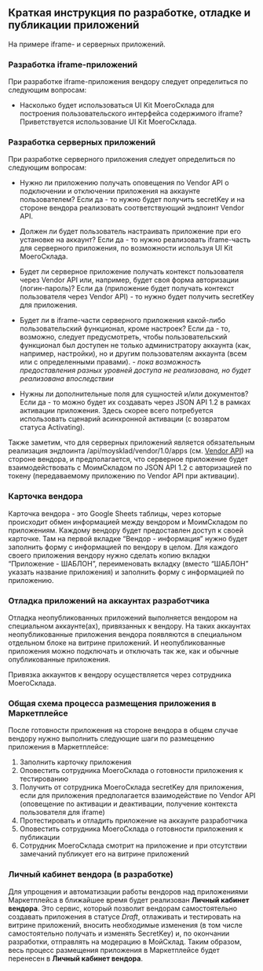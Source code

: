 ## Краткая инструкция по разработке, отладке и публикации приложений

На примере iframe- и серверных приложений.

### Разработка iframe-приложений

При разработке iframe-приложения вендору следует определиться по следующим вопросам:

* Насколько будет использоваться UI Kit МоегоСклада для построения пользовательского интерфейса содержимого iframe? 
Приветствуется использование UI Kit МоегоСклада.

### Разработка серверных приложений

При разработке серверного приложения следует определиться по следующим вопросам:
  
* Нужно ли приложению получать оповещения по Vendor API о подключении и отключении приложения на аккаунте 
пользователем? Если да - то нужно будет получить secretKey и на стороне вендора реализовать соответствующий эндпоинт 
Vendor API.

* Должен ли будет пользователь настраивать приложение при его установке на аккаунт? Если да - то нужно реализовать 
iframe-часть для серверного приложения, по возможности используя UI Kit МоегоСклада.

* Будет ли серверное приложение получать контекст пользователя через Vendor API или, например, будет своя форма 
  авторизации (логин-пароль)? Если да (приложение будет получать контекст пользователя через Vendor API) - 
  то нужно будет получить secretKey для приложения.
 
* Будет ли в iframe-части серверного приложения какой-либо пользовательский функционал, кроме настроек? Если да - то,
 возможно, следует предусмотреть, чтобы пользовательский функционал был доступен не только администратору аккаунта 
 (как, например, настройки), но и другим пользователям аккаунта (всем или с определенными правами). _- пока возможность 
 предоставления разных уровней доступа не реализована, но будет реализована впоследствии_
 
* Нужны ли дополнительные поля для сущностей и/или документов? Если да - то можно будет их создавать через JSON API 
1.2 в рамках активации приложения. Здесь скорее всего потребуется использовать сценарий асинхронной активации 
(с возвратом статуса Activating).

Также заметим, что для серверных приложений является обязательным реализация эндпоинта /api/moysklad/vendor/1.0/apps 
(см. [Vendor API](https://dev.moysklad.ru/doc/api/vendor/1.0/)) на стороне вендора, и предполагается, что 
серверное приложение будет взаимодействовать с МоимСкладом по JSON API 1.2 с авторизацией по токену (передаваемому 
приложению по Vendor API при активации).


### Карточка вендора

Карточка вендора - это Google Sheets таблицы, через которые происходит обмен информацией между вендором и 
МоимСкладом по приложениям.
Каждому вендору будет предоставлен доступ к своей карточке. Там на первой вкладке “Вендор - информация” нужно 
будет заполнить форму с информацией по вендору в целом. Для каждого своего приложения вендору нужно сделать копию 
вкладки “Приложение - ШАБЛОН”, переименовать вкладку (вместо “ШАБЛОН” указать название приложения) и заполнить форму с 
информацией по приложению. 

### Отладка приложений на аккаунтах разработчика

Отладка неопубликованных приложений выполняется вендором на специальном аккаунте(ах), привязанных к вендору. 
На таких аккаунтах неопубликованные приложения вендора появляются в специальном отдельном блоке на витрине приложений. 
И неопубликованные приложения можно подключать и отключать так же, как и обычные опубликованные приложения.

Привязка аккаунтов к вендору осуществляется через сотрудника МоегоСклада.  

### Общая схема процесса размещения приложения в Маркетплейсе

После готовности приложения на стороне вендора в общем случае вендору нужно выполнить следующие шаги по размещению 
приложения в Маркетплейсе:
1. Заполнить карточку приложения
2. Оповестить сотрудника МоегоСклада о готовности приложения к тестированию
3. Получить от сотрудника МоегоСклада secretKey для приложения, если для приложения предполагается взаимодействие 
по Vendor API (оповещение по активации и деактивации, получение контекста пользователя для iframe)
4. Протестировать и отладить приложение на аккаунте разработчика
5. Оповестить сотрудника МоегоСклада о готовности приложения к публикации
6. Сотрудник МоегоСклада смотрит на приложение и при отсутствии замечаний публикует его на витрине приложений

### Личный кабинет вендора (в разработке)

Для упрощения и автоматизации работы вендоров над приложениями Маркетплейса в ближайшее время будет реализован **Личный 
кабинет вендора**. Это сервис, который позволит вендорам самостоятельно создавать приложения в статусе _Draft_, 
отлаживать и тестировать на витрине приложений, вносить необходимые изменения (в том числе самостоятельно получать и 
изменять SecretKey) и, по окончании разработки, отправлять на модерацию в МойСклад. Таким образом, весь процесс 
размещения приложения в Маркетплейсе будет перенесен в **Личный кабинет вендора**.

